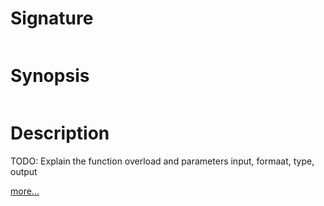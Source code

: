 # Signature
```vikid-signature
```

# Synopsis
```vikid-synopsis
```

# Description
TODO: Explain the function overload and parameters input, formaat, type, output

[more...](type)